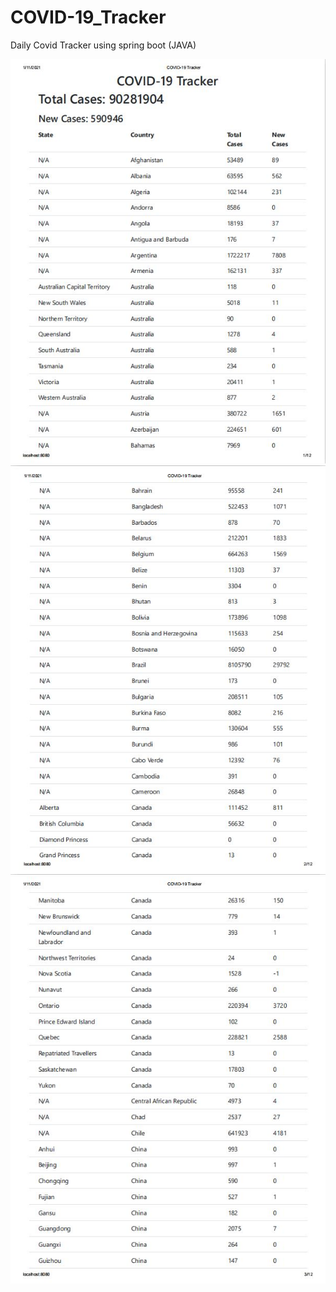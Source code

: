 # COVID-19_Tracker
 Daily Covid Tracker using spring boot (JAVA)

![GUI](Pics/Capture1.JPG)
![GUI](Pics/Capture2.JPG)
![GUI](Pics/Capture3.JPG)   
